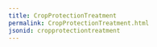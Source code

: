 ```yaml
---
title: CropProtectionTreatment
permalink: CropProtectionTreatment.html
jsonid: cropprotectiontreatment
---
```

